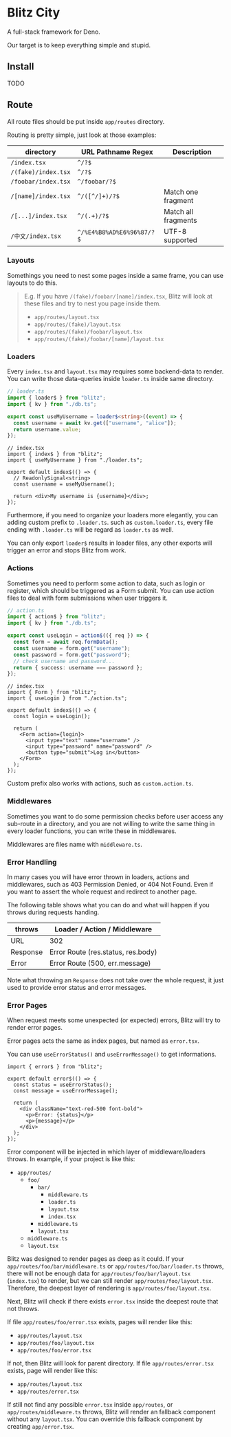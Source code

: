 # Blitz City

A full-stack framework for Deno.

Our target is to keep everything simple and stupid.

## Install

TODO

## Route

All route files should be put inside `app/routes` directory.

Routing is pretty simple, just look at those examples:

| directory           | URL Pathname Regex        | Description         |
| ------------------- | ------------------------- | ------------------- |
| `/index.tsx`        | `^/?$`                    |                     |
| `/(fake)/index.tsx` | `^/?$`                    |                     |
| `/foobar/index.tsx` | `^/foobar/?$`             |                     |
| `/[name]/index.tsx` | `^/([^/]+)/?$`            | Match one fragment  |
| `/[...]/index.tsx`  | `^/(.+)/?$`               | Match all fragments |
| `/中文/index.tsx`   | `^/%E4%B8%AD%E6%96%87/?$` | UTF-8 supported     |

### Layouts

Somethings you need to nest some pages inside a same frame, you can use layouts to do this.

> E.g. If you have `/(fake)/foobar/[name]/index.tsx`, Blitz will look at these files and try to nest you page inside them.
>
> - `app/routes/layout.tsx`
> - `app/routes/(fake)/layout.tsx`
> - `app/routes/(fake)/foobar/layout.tsx`
> - `app/routes/(fake)/foobar/[name]/layout.tsx`

### Loaders

Every `index.tsx` and `layout.tsx` may requires some backend-data to render. You can write those data-queries inside `loader.ts` inside same directory.

```ts
// loader.ts
import { loader$ } from "blitz";
import { kv } from "./db.ts";

export const useMyUsername = loader$<string>((event) => {
  const username = await kv.get(["username", "alice"]);
  return username.value;
});
```

```tsx
// index.tsx
import { index$ } from "blitz";
import { useMyUsername } from "./loader.ts";

export default index$(() => {
  // ReadonlySignal<string>
  const username = useMyUsername();

  return <div>My username is {username}</div>;
});
```

Furthermore, if you need to organize your loaders more elegantly, you can adding custom prefix to `.loader.ts`. such as `custom.loader.ts`, every file ending with `.loader.ts` will be regard as `loader.ts` as well.

You can only export `loader$` results in loader files, any other exports will trigger an error and stops Blitz from work.

### Actions

Sometimes you need to perform some action to data, such as login or register, which should be triggered as a Form submit. You can use action files to deal with form submissions when user triggers it.

```ts
// action.ts
import { action$ } from "blitz";
import { kv } from "./db.ts";

export const useLogin = action$(({ req }) => {
  const form = await req.formData();
  const username = form.get("username");
  const password = form.get("password");
  // check username and password...
  return { success: username === password };
});
```

```tsx
// index.tsx
import { Form } from "blitz";
import { useLogin } from "./action.ts";

export default index$(() => {
  const login = useLogin();

  return (
    <Form action={login}>
      <input type="text" name="username" />
      <input type="password" name="password" />
      <button type="submit">Log in</button>
    </Form>
  );
});
```

Custom prefix also works with actions, such as `custom.action.ts`.

### Middlewares

Sometimes you want to do some permission checks before user access any sub-route in a directory, and you are not willing to write the same thing in every loader functions, you can write these in middlewares.

Middlewares are files name with `middleware.ts`.

### Error Handling

In many cases you will have error thrown in loaders, actions and middlewares, such as 403 Permission Denied, or 404 Not Found. Even if you want to assert the whole request and redirect to another page.

The following table shows what you can do and what will happen if you throws during requests handing.

| throws   | Loader / Action / Middleware       |
| -------- | ---------------------------------- |
| URL      | 302                                |
| Response | Error Route (res.status, res.body) |
| Error    | Error Route (500, err.message)     |

Note what throwing an `Response` does not take over the whole request, it just used to provide error status and error messages.

### Error Pages

When request meets some unexpected (or expected) errors, Blitz will try to render error pages.

Error pages acts the same as index pages, but named as `error.tsx`.

You can use `useErrorStatus()` and `useErrorMessage()` to get informations.

```tsx
import { error$ } from "blitz";

export default error$(() => {
  const status = useErrorStatus();
  const message = useErrorMessage();

  return (
    <div className="text-red-500 font-bold">
      <p>Error: {status}</p>
      <p>{message}</p>
    </div>
  );
});
```

Error component will be injected in which layer of middleware/loaders throws. In example, if your project is like this:

- `app/routes/`
  - `foo/`
    - `bar/`
      - `middleware.ts`
      - `loader.ts`
      - `layout.tsx`
      - `index.tsx`
    - `middleware.ts`
    - `layout.tsx`
  - `middleware.ts`
  - `layout.tsx`

Blitz was designed to render pages as deep as it could. If your `app/routes/foo/bar/middleware.ts` or `app/routes/foo/bar/loader.ts` throws, there will not be enough data for `app/routes/foo/bar/layout.tsx` (`index.tsx`) to render, but we can still render `app/routes/foo/layout.tsx`. Therefore, the deepest layer of rendering is `app/routes/foo/layout.tsx`.

Next, Blitz will check if there exists `error.tsx` inside the deepest route that not throws.

If file `app/routes/foo/error.tsx` exists, pages will render like this:

- `app/routes/layout.tsx`
- `app/routes/foo/layout.tsx`
- `app/routes/foo/error.tsx`

If not, then Blitz will look for parent directory. If file `app/routes/error.tsx` exists, page will render like this:

- `app/routes/layout.tsx`
- `app/routes/error.tsx`

If still not find any possible `error.tsx` inside `app/routes`, or `app/routes/middleware.ts` throws, Blitz will render an fallback component without any `layout.tsx`. You can override this fallback component by creating `app/error.tsx`.
